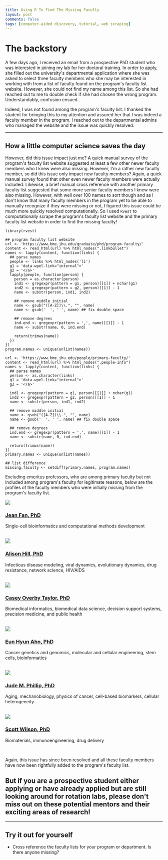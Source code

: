 ```yaml
---
title: Using R To Find The Missing Faculty
layout: post
comments: false
tags: [computer-aided discovery, tutorial, web scraping]
---
```


# The backstory

A few days ago, I received an email from a prospective PhD student who was interested in joining my lab for her doctoral training. In order to apply, she filled out the university's departmental application where she was asked to select three faculty members who she may be interested in working with from a list of faculty found on the program's faculty list website. However, she could not find my name among this list. So she had reached out to me to double check if she had chosen the wrong program. Understandably, confusion ensued. 

Indeed, I was not found among the program's faculty list. I thanked the student for bringing this to my attention and assured her that I was indeed a faculty member in the program. I reached out to the departmental admins who managed the website and the issue was quickly resolved.

---

## How a little computer science saves the day

However, did this issue impact just me? A quick manual survey of the program's faculty list website suggested at least a few other newer faculty members who I knew were also missing. However, I'm a rather new faculty member, so did this issue only impact new faculty members? Again, a quick manual survey found that other even newer faculty members were actually included. Likewise, a brief manual cross reference with another primary faculty list suggested that some more senior faculty members I knew were also missing. However, with well over 100 names to sort though and as I don't know that many faculty members in the program yet to be able to manually recognize if they were missing or not, I figured this issue could be much more quickly resolved computationally. So I used `Rvest` to computationally scrape the program's faculty list website and the primary faculty list website in order to find the missing faculty! 

```{r}
library(rvest)

## program faculty list website
url <- 'https://www.bme.jhu.edu/graduate/phd/program-faculty/'
content <- read_html(url) %>% html_nodes(".linkbullet") 
names <- lapply(content, function(links) {
  ## parse names
  people <- links %>% html_nodes('li')
  g1 = 'data-wpel-link="internal">'
  g2 = '</a>'
  lapply(people, function(person) {
    person = as.character(person)
    ind1 <- gregexpr(pattern = g1, person)[[1]] + nchar(g1)
    ind2 <- gregexpr(pattern = g2, person)[[1]] - 1
    name <- substr(person, ind1, ind2)  
    
    ## remove middle initial
    name <- gsub("([A-Z])\\.", "", name) 
    name <- gsub('  ', ' ', name) ## fix double space
    
    ## remove degrees 
    ind.end <- gregexpr(pattern = ',', name)[[1]] - 1 
    name <- substr(name, 0, ind.end) 
    
    return(trimws(name))
  })
})
program.names <- unique(unlist(names))

url <- 'https://www.bme.jhu.edu/people/primary-faculty/'
content <- read_html(url) %>% html_nodes(".people-info")
names <- lapply(content, function(links) {
  ## parse names
  person <- as.character(links)
  g1 = 'data-wpel-link="internal">'
  g2 = '</a>'

  ind1 <- gregexpr(pattern = g1, person)[[1]] + nchar(g1)
  ind2 <- gregexpr(pattern = g2, person)[[1]] - 1
  name <- substr(person, ind1, ind2)  
  
  ## remove middle initial
  name <- gsub("([A-Z])\\.", "", name) 
  name <- gsub('  ', ' ', name) ## fix double space
  
  ## remove degrees 
  ind.end <- gregexpr(pattern = ',', name)[[1]] - 1 
  name <- substr(name, 0, ind.end) 
  
  return(trimws(name))
})
primary.names <- unique(unlist(names))

## list difference 
missing.faculty <- setdiff(primary.names, program.names)
```

Excluding emeritus professors, who are among primary faculty but not included among program's faculty for legitimate reasons, below are the profiles of the faculty members who were initially missing from the program's faculty list. 

<div class="row">
<div class="col-md-3">
<img src="https://www.bme.jhu.edu/wp-content/uploads/2020/06/Jean-Fan.jpg" class="img-responsive img-circle">
</div>
<div class="col-md-9">
<h3><a href="https://www.bme.jhu.edu/faculty_staff/jean-fan-phd/" title="View profile -  Jean Fan, PhD" data-wpel-link="internal">Jean Fan, PhD</a></h3>
<p class="focus">Single-cell bioinformatics and computational methods development</p>
</div>
</div>		

<br>

<div class="row">
<div class="col-md-3">
<img src="https://www.bme.jhu.edu/wp-content/uploads/2020/08/Alison-Hill.jpg" class="img-responsive img-circle">
</div>
<div class="col-md-9">
<h3><a href="https://www.bme.jhu.edu/faculty_staff/alison-hill-phd/" title="View profile -  Alison Hill, PhD" data-wpel-link="internal">Alison Hill, PhD</a></h3>
<p class="focus">Infectious disease modeling, viral dynamics, evolutionary dynamics, drug resistance, network science, HIV/AIDS</p>
</div>
</div>	

<br>

<div class="row">
<div class="col-md-3">
<img src="https://www.bme.jhu.edu/wp-content/uploads/2020/04/OVERBY-casey.jpg" class="img-responsive img-circle">
</div>
<div class="col-md-9">
<h3><a href="https://www.bme.jhu.edu/faculty_staff/casey-overby-taylor-phd/" title="View profile -  Casey Overby Taylor, PhD" data-wpel-link="internal">Casey Overby Taylor, PhD</a></h3>
<p class="focus">Biomedical informatics, biomedical data science, decision support systems, precision medicine, and public health</p>
</div>
</div>				

<br>

<div class="row">
<div class="col-md-3">
<img src="https://www.bme.jhu.edu/wp-content/uploads/2020/04/Eun-Hyun-Ahn.jpg" class="img-responsive img-circle">
</div>
<div class="col-md-9">
<h3><a href="https://www.bme.jhu.edu/faculty_staff/eun-hyun-ahn-phd/" title="View profile -  Eun Hyun Ahn, PhD" data-wpel-link="internal">Eun Hyun Ahn, PhD</a></h3>
<p class="focus">Cancer genetics and genomics, molecular and cellular engineering, stem cells, bioinformatics</p>
</div>
</div>		

<br>

<div class="row">
<div class="col-md-3">
<img src="https://www.bme.jhu.edu/wp-content/uploads/2020/06/JHU1193-scaled-e1598364791956.jpg" class="img-responsive img-circle">
</div>
<div class="col-md-9">
<h3><a href="https://www.bme.jhu.edu/faculty_staff/jude-m-phillip-phd/" title="View profile -  Jude M. Phillip, PhD" data-wpel-link="internal">Jude M. Phillip, PhD</a></h3>
<p class="focus">Aging, mechanobiology, physics of cancer, cell-based biomarkers, cellular heterogeneity</p>
</div>
</div>	

<br>

<div class="row">
<div class="col-md-3">
<img src="https://www.bme.jhu.edu/wp-content/uploads/2020/01/Unknown-scaled.jpeg" class="img-responsive img-circle">
</div>
<div class="col-md-9">
<h3><a href="https://www.bme.jhu.edu/faculty_staff/scott-wilson-phd/" title="View profile -  Scott Wilson, PhD" data-wpel-link="internal">Scott Wilson, PhD</a></h3>
<p class="focus">Biomaterials, immunoengineering, drug delivery</p>
</div>
</div>	

<br>

Again, this issue has since been resolved and all these faculty members have now been rightfully added to the program's faculty list. 

## But if you are a prospective student either applying or have already applied but are still looking around for rotation labs, please don't miss out on these potential mentors and their exciting areas of research! 
						
---

## Try it out for yourself
- Cross reference the faculty lists for your program or department. Is there anyone missing? 



